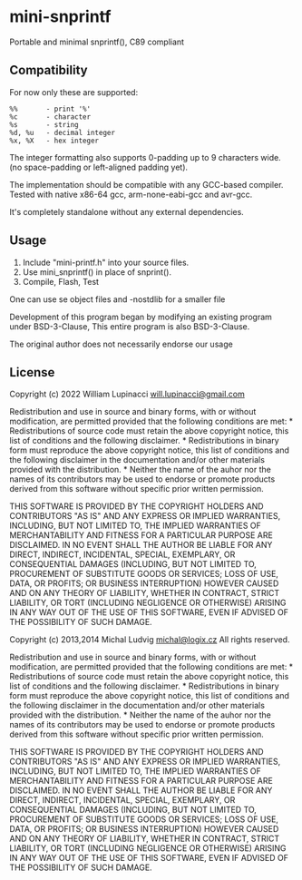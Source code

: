 mini-snprintf
===========

Portable and minimal snprintf(), C89 compliant

Compatibility
-------------

For now only these are supported:

    %%       - print '%'
    %c       - character
    %s       - string
    %d, %u   - decimal integer
    %x, %X   - hex integer

The integer formatting also supports 0-padding up to 9 characters wide.
(no space-padding or left-aligned padding yet).

The implementation should be compatible with any GCC-based compiler.
Tested with native x86-64 gcc, arm-none-eabi-gcc and avr-gcc.

It's completely standalone without any external dependencies.

Usage
-----

1. Include "mini-printf.h" into your source files.
2. Use mini_snprintf() in place of snprint().
3. Compile, Flash, Test

One can use se object files and -nostdlib for a smaller file

Development of this program began by modifying an existing program under BSD-3-Clause, 
This entire program is also BSD-3-Clause.

The original author does not necessarily endorse our usage

License
-------
Copyright (c) 2022 William Lupinacci <will.lupinacci@gmail.com>

Redistribution and use in source and binary forms, with or without
modification, are permitted provided that the following conditions are met:
    * Redistributions of source code must retain the above copyright
      notice, this list of conditions and the following disclaimer.
    * Redistributions in binary form must reproduce the above copyright
      notice, this list of conditions and the following disclaimer in the
      documentation and/or other materials provided with the distribution.
    * Neither the name of the auhor nor the names of its contributors
      may be used to endorse or promote products derived from this software
      without specific prior written permission.

THIS SOFTWARE IS PROVIDED BY THE COPYRIGHT HOLDERS AND CONTRIBUTORS "AS IS" AND
ANY EXPRESS OR IMPLIED WARRANTIES, INCLUDING, BUT NOT LIMITED TO, THE IMPLIED
WARRANTIES OF MERCHANTABILITY AND FITNESS FOR A PARTICULAR PURPOSE ARE
DISCLAIMED. IN NO EVENT SHALL THE AUTHOR BE LIABLE FOR ANY
DIRECT, INDIRECT, INCIDENTAL, SPECIAL, EXEMPLARY, OR CONSEQUENTIAL DAMAGES
(INCLUDING, BUT NOT LIMITED TO, PROCUREMENT OF SUBSTITUTE GOODS OR SERVICES;
LOSS OF USE, DATA, OR PROFITS; OR BUSINESS INTERRUPTION) HOWEVER CAUSED AND
ON ANY THEORY OF LIABILITY, WHETHER IN CONTRACT, STRICT LIABILITY, OR TORT
(INCLUDING NEGLIGENCE OR OTHERWISE) ARISING IN ANY WAY OUT OF THE USE OF THIS
SOFTWARE, EVEN IF ADVISED OF THE POSSIBILITY OF SUCH DAMAGE.

Copyright (c) 2013,2014 Michal Ludvig <michal@logix.cz>
All rights reserved.

Redistribution and use in source and binary forms, with or without
modification, are permitted provided that the following conditions are met:
    * Redistributions of source code must retain the above copyright
      notice, this list of conditions and the following disclaimer.
    * Redistributions in binary form must reproduce the above copyright
      notice, this list of conditions and the following disclaimer in the
      documentation and/or other materials provided with the distribution.
    * Neither the name of the auhor nor the names of its contributors
      may be used to endorse or promote products derived from this software
      without specific prior written permission.

THIS SOFTWARE IS PROVIDED BY THE COPYRIGHT HOLDERS AND CONTRIBUTORS "AS IS" AND
ANY EXPRESS OR IMPLIED WARRANTIES, INCLUDING, BUT NOT LIMITED TO, THE IMPLIED
WARRANTIES OF MERCHANTABILITY AND FITNESS FOR A PARTICULAR PURPOSE ARE
DISCLAIMED. IN NO EVENT SHALL THE AUTHOR BE LIABLE FOR ANY
DIRECT, INDIRECT, INCIDENTAL, SPECIAL, EXEMPLARY, OR CONSEQUENTIAL DAMAGES
(INCLUDING, BUT NOT LIMITED TO, PROCUREMENT OF SUBSTITUTE GOODS OR SERVICES;
LOSS OF USE, DATA, OR PROFITS; OR BUSINESS INTERRUPTION) HOWEVER CAUSED AND
ON ANY THEORY OF LIABILITY, WHETHER IN CONTRACT, STRICT LIABILITY, OR TORT
(INCLUDING NEGLIGENCE OR OTHERWISE) ARISING IN ANY WAY OUT OF THE USE OF THIS
SOFTWARE, EVEN IF ADVISED OF THE POSSIBILITY OF SUCH DAMAGE.
